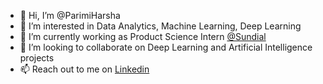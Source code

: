 - 👋 Hi, I’m @ParimiHarsha
- 👀 I’m interested in Data Analytics, Machine Learning, Deep Learning
- 🌱 I’m currently working as Product Science Intern [@Sundial](https://sundial.so/)
- 💞️ I’m looking to collaborate on Deep Learning and Artificial Intelligence projects
- 📫 Reach out to me on [Linkedin](https://www.linkedin.com/in/parimi-harsha-5852651b1/)

<!---
ParimiHarsha/ParimiHarsha is a ✨ special ✨ repository because its `README.md` (this file) appears on your GitHub profile.
You can click the Preview link to take a look at your changes.
--->
